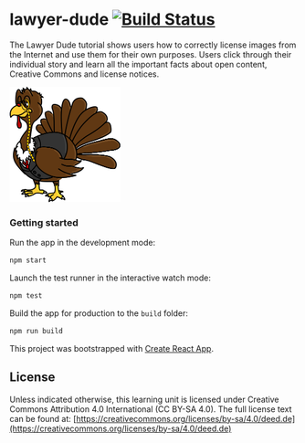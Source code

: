 # lawyer-dude [![Build Status](https://api.travis-ci.com/ViviZa/lawyer-dude.svg?branch=master)](https://travis-ci.com/ViviZa/lawyer-dude)

The Lawyer Dude tutorial shows users how to correctly license images from the Internet and use them for their own purposes. Users click through their individual story and learn all the important facts about open content, Creative Commons and license notices.

![Alt text](src/images/Lawyerdude-side.png)

### Getting started
Run the app in the development mode:<br>

```bash
npm start
```

Launch the test runner in the interactive watch mode:<br>
```bash
npm test
```

Build the app for production to the `build` folder:<br>
```bash
npm run build
```

This project was bootstrapped with [Create React App](https://github.com/facebook/create-react-app).


## License
Unless indicated otherwise, this learning unit is licensed under Creative Commons Attribution 4.0 International (CC BY-SA 4.0). The full license text can be found at:
[https://creativecommons.org/licenses/by-sa/4.0/deed.de](https://creativecommons.org/licenses/by-sa/4.0/deed.de)
